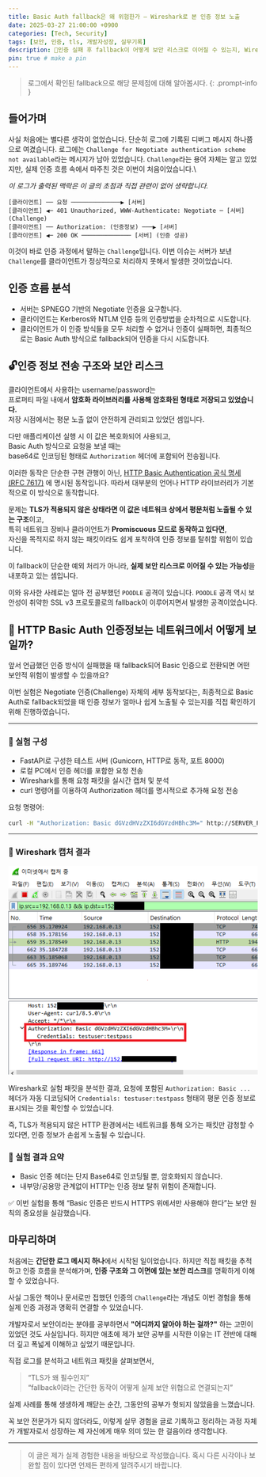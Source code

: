 ```yaml
---
title: Basic Auth fallback은 왜 위험한가 – Wireshark로 본 인증 정보 노출
date: 2025-03-27 21:00:00 +0900
categories: [Tech, Security]
tags: [보안, 인증, tls, 개발자성장, 실무기록]
description: 🔐인증 실패 후 fallback이 어떻게 보안 리스크로 이어질 수 있는지, Wireshark 실험을 통해 확인해봅니다.
pin: true # make a pin
---
```

> 로그에서 확인된 fallback으로 해당 문제점에 대해 알아봅시다.
{: .prompt-info }

## 들어가며

사실 처음에는 별다른 생각이 없었습니다. 단순히 로그에 기록된 디버그 메시지 하나쯤으로 여겼습니다.
로그에는 `Challenge for Negotiate authentication scheme not available`라는 메시지가 남아 있었습니다.
`Challenge`라는 용어 자체는 알고 있었지만, 실제 인증 흐름 속에서 마주친 것은 이번이 처음이었습니다.\

*이 로그가 출력된 맥락은 이 글의 초점과 직접 관련이 없어 생략합니다.*

```
[클라이언트] ── 요청 ──────────────▶ [서버]
[클라이언트] ◀─ 401 Unauthorized, WWW-Authenticate: Negotiate ─ [서버] (Challenge)
[클라이언트] ── Authorization: (인증정보) ───▶ [서버]
[클라이언트] ◀─ 200 OK ────────────── [서버] (인증 성공)
```
이것이 바로 인증 과정에서 말하는 `Challenge`입니다.
이번 이슈는 서버가 보낸 `Challenge`를 클라이언트가 정상적으로 처리하지 못해서 발생한 것이었습니다.

## 인증 흐름 분석

- 서버는 SPNEGO 기반의 Negotiate 인증을 요구합니다.
- 클라이언트는 Kerberos와 NTLM 인증 등의 인증방법을 순차적으로 시도합니다.
- 클라이언트가 이 인증 방식들을 모두 처리할 수 없거나 인증이 실패하면, 최종적으로는 Basic Auth 방식으로 fallback되어 인증을 다시 시도합니다.

## 🔓인증 정보 전송 구조와 보안 리스크

클라이언트에서 사용하는 username/password는  
프로퍼티 파일 내에서 **암호화 라이브러리를 사용해 암호화된 형태로 저장되고 있었습니다.**  
저장 시점에서는 평문 노출 없이 안전하게 관리되고 있었던 셈입니다.

다만 애플리케이션 실행 시 이 값은 복호화되어 사용되고,  
Basic Auth 방식으로 요청을 보낼 때는  
base64로 인코딩된 형태로 `Authorization` 헤더에 포함되어 전송됩니다.

이러한 동작은 단순한 구현 관행이 아닌, 
[HTTP Basic Authentication 공식 명세 (RFC 7617)](https://developer.mozilla.org/en-US/docs/Web/HTTP/Guides/Authentication) 에 명시된 동작입니다. 
따라서 대부분의 언어나 HTTP 라이브러리가 기본적으로 이 방식으로 동작합니다.

문제는 **TLS가 적용되지 않은 상태라면 이 값은 네트워크 상에서 평문처럼 노출될 수 있는 구조**이고,  
특히 네트워크 장비나 클라이언트가 **Promiscuous 모드로 동작하고 있다면**,  
자신을 목적지로 하지 않는 패킷이라도 쉽게 포착하여 인증 정보를 탈취할 위험이 있습니다.

이 fallback이 단순한 예외 처리가 아니라, **실제 보안 리스크로 이어질 수 있는 가능성**을 내포하고 있는 셈입니다.

이와 유사한 사례로는 얼마 전 공부했던 `POODLE` 공격이 있습니다.
`POODLE` 공격 역시 보안성이 취약한 SSL v3 프로토콜로의 fallback이 이루어지면서 발생한 공격이었습니다.

## 🧪 HTTP Basic Auth 인증정보는 네트워크에서 어떻게 보일까?
앞서 언급했던 인증 방식이 실패했을 때 fallback되어 Basic 인증으로 전환되면 어떤 보안적 위험이 발생할 수 있을까요?

이번 실험은 Negotiate 인증(Challenge) 자체의 세부 동작보다는,
최종적으로 Basic Auth로 fallback되었을 때 인증 정보가 얼마나 쉽게 노출될 수 있는지를 직접 확인하기 위해 진행하였습니다.

---

### 🔧 실험 구성

- FastAPI로 구성한 테스트 서버 (Gunicorn, HTTP로 동작, 포트 8000)
- 로컬 PC에서 인증 헤더를 포함한 요청 전송
- Wireshark를 통해 요청 패킷을 실시간 캡처 및 분석
- curl 명령어를 이용하여 Authorization 헤더를 명시적으로 추가해 요청 전송

요청 명령어:

```bash
curl -H "Authorization: Basic dGVzdHVzZXI6dGVzdHBhc3M=" http://SERVER_PUBLIC_IP:8000
```

---

### 🔎 Wireshark 캡처 결과
![wireshark-result](/assets/img/posts/250327.wireShark.png)

Wireshark로 실험 패킷을 분석한 결과, 요청에 포함된 `Authorization: Basic ...` 헤더가 자동 디코딩되어 `Credentials: testuser:testpass` 형태의 평문 인증 정보로 표시되는 것을 확인할 수 있었습니다.

즉, TLS가 적용되지 않은 HTTP 환경에서는 네트워크를 통해 오가는 패킷만 감청할 수 있다면, 인증 정보가 손쉽게 노출될 수 있습니다.

### 🧪 실험 결과 요약
- Basic 인증 헤더는 단지 Base64로 인코딩될 뿐, 암호화되지 않습니다.
- 내부망/공용망 관계없이 HTTP는 인증 정보 탈취 위험이 존재합니다.


✅ 이번 실험을 통해 “Basic 인증은 반드시 HTTPS 위에서만 사용해야 한다”는 보안 원칙의 중요성을 실감했습니다.

## 마무리하며

처음에는 **간단한 로그 메시지 하나**에서 시작된 일이었습니다. 하지만 직접 패킷을 추적하고 인증 흐름을 분석해가며, **인증 구조와 그 이면에 있는 보안 리스크**를 명확하게 이해할 수 있었습니다.

사실 그동안 책이나 문서로만 접했던 인증의 `Challenge`라는 개념도 이번 경험을 통해 실제 인증 과정과 명확히 연결할 수 있었습니다.

개발자로서 보안이라는 분야를 공부하면서 **"어디까지 알아야 하는 걸까?"** 하는 고민이 있었던 것도 사실입니다. 하지만 애초에 제가 보안 공부를 시작한 이유는 IT 전반에 대해 더 깊고 폭넓게 이해하고 싶었기 때문입니다.

직접 로그를 분석하고 네트워크 패킷을 살펴보면서,

> “TLS가 왜 필수인지”\
> “fallback이라는 간단한 동작이 어떻게 실제 보안 위협으로 연결되는지”

실제 사례를 통해 생생하게 깨닫는 순간, 그동안의 공부가 헛되지 않았음을 느꼈습니다.

꼭 보안 전문가가 되지 않더라도,
이렇게 실무 경험을 글로 기록하고 정리하는 과정 자체가
개발자로서 성장하는 제 자신에게 매우 의미 있는 한 걸음이라 생각합니다.

---

> 이 글은 제가 실제 경험한 내용을 바탕으로 작성했습니다.
> 혹시 다른 시각이나 보완할 점이 있다면 언제든 편하게 알려주시기 바랍니다.